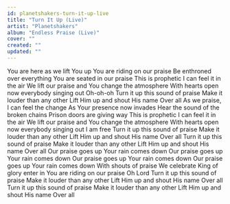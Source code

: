 ```yaml
---
id: planetshakers-turn-it-up-live
title: "Turn It Up (Live)"
artist: "Planetshakers"
album: "Endless Praise (Live)"
cover: ""
created: ""
updated: ""
---
```


You are here as we lift You up
You are riding on our praise
Be enthroned over everything
You are seated in our praise
This is prophetic I can feel it in the air
We lift our praise and You change the atmosphere
With hearts open now everybody singing out
Oh-oh-oh
Turn it up this sound of praise
Make it louder than any other
Lift Him up and shout His name
Over all
As we praise, I can feel the change
As Your presence now invades
Hear the sound of the broken chains
Prison doors are giving way
This is prophetic I can feel it in the air
We lift our praise and You change the atmosphere
With hearts open now everybody singing out
I am free
Turn it up this sound of praise
Make it louder than any other
Lift Him up and shout His name
Over all
Turn it up this sound of praise
Make it louder than any other
Lift Him up and shout His name
Over all
Our praise goes up
Your rain comes down
Our praise goes up
Your rain comes down
Our praise goes up
Your rain comes down
Our praise goes up
Your rain comes down
With shouts of praise
We celebrate
King of glory enter in
You are riding on our praise
Oh Lord
Turn it up this sound of praise
Make it louder than any other
Lift Him up and shout His name
Over all
Turn it up this sound of praise
Make it louder than any other
Lift Him up and shout His name
Over all